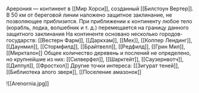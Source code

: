 Арерония — континент в [[Мир Хорси]], созданный [[Билстоун Вертер]]. В 50 км от береговой линии наложено защитное заклинание, не позволяющее приблизится. При приближении к континенту любое тело (корабль, лодка, волшебник и т. д.) перемещается на границу данного защитного заклинания
На континенте основано несколько городов-государств: [[Вестерн Фарм]], [[Даркхам]], [[Мех]], [[Коппер Лендинг]], [[Даунмил]], [[Стормфилд]], [[Брайтвелл]], [[Редфилд]], [[Грин Мил]], [[Миркталон]]
Общее количество деревень и послений не определено, но крупнейшие из них: [[Силверфел]], [[Шаркгейт]], [[Саузернвотч]], [[Диппул]], [[Фростхол]]
Другие точки интереса: [[Зигурат теней]], [[Библиотека алого зверя]], [[Поселение амазонок]]

![[Arenornia.jpg]]